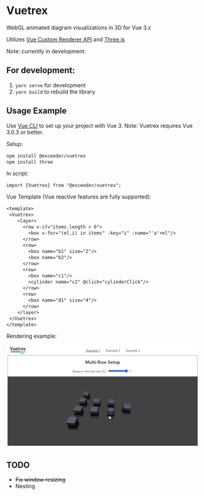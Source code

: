 # Vuetrex

WebGL animated diagram visualizations in 3D for Vue 3.x
 
Utilizes [Vue Custom Renderer API](https://v3.vuejs.org/api/global-api.html#createrenderer) and [Three.js](https://threejs.org/)
    
Note: currently in development.

## For development:

1.  `yarn serve` for development
2.  `yarn build` to rebuild the library

## Usage Example

Use [Vue CLI](https://github.com/vuejs/vue-cli) to set up your project with Vue 3. 
Note: Vuetrex requires Vue 3.0.3 or better.

Setup:
```
npm install @exceeder/vuetrex
npm install three
```

In script:
```
import {Vuetrex} from "@exceeder/vuetrex";
```

Vue Template (Vue reactive features are fully supported):
```
<template>
 <Vuetrex>
    <layer>
      <row v-if="items.length > 0">
        <box v-for="(el,i) in items" :key="i" :name="'a'+el"/>
      </row>
      <row>
        <box name="b1" size="2"/>
        <box name="b2"/>
      </row>
      <row>
        <box name="c1"/>
        <cylinder name="c2" @click="cylinderClick"/>
      </row>
      <row>
        <box name="d1" size="4"/>
      </row>
    </layer>
 </Vuetrex>
</template>
```

Rendering example:

![image](docs/screenshot.png)


## TODO
* ~~Fix window resizing~~
* Nesting

